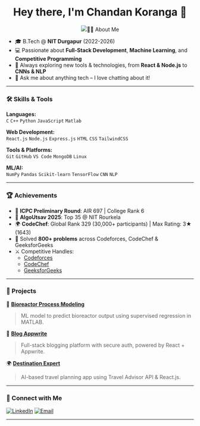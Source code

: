 <h1 align="center">Hey there, I'm Chandan Koranga 👋</h1>
<p align="center">
  <img src="https://readme-typing-svg.herokuapp.com?font=Fira+Code&duration=2500&pause=1000&color=F7931E&center=true&vCenter=true&width=450&lines=Web+Developer+%7C+Open+Source+Contributor;Competitive+Programmer+%7C+Tech+Explorer;

---

### 👨‍🎓 About Me

- 🎓 B.Tech @ **NIT Durgapur** (2022-2026)
- 💻 Passionate about **Full-Stack Development**, **Machine Learning**, and **Competitive Programming**
- 🚀 Always exploring new tools & technologies, from **React & Node.js** to **CNNs & NLP**
- 💬 Ask me about anything tech – I love chatting about it!

---

### 🛠️ Skills & Tools

**Languages:**  
`C` `C++` `Python` `JavaScript` `Matlab`

**Web Development:**  
`React.js` `Node.js` `Express.js` `HTML` `CSS` `TailwindCSS`

**Tools & Platforms:**  
`Git` `GitHub` `VS Code` `MongoDB` `Linux`

**ML/AI:**  
`NumPy` `Pandas` `Scikit-learn` `TensorFlow` `CNN` `NLP`

---

### 🏆 Achievements

- 🏅 **ICPC Preliminary Round**: AIR 697 | College Rank 6
- 🥇 **AlgoUtsav 2025**: Top 35 @ NIT Rourkela
- 🌍 **CodeChef**: Global Rank 329 (30,000+ participants) | Max Rating: 3★ (1643)
- 💪 Solved **800+ problems** across Codeforces, CodeChef & GeeksforGeeks
- ⚔️ Competitive Handles:
  - [Codeforces](https://codeforces.com/profile/chandankoranga728)
  - [CodeChef](https://www.codechef.com/users/koranga77095)
  - [GeeksforGeeks](https://www.geeksforgeeks.org/user/chandankotsej/)

---

### 🚀 Projects

🧪 [**Bioreactor Process Modeling**](https://github.com/chandan9410/Bioreactor)  
> ML model to predict bioreactor output using supervised regression in MATLAB.

📝 [**Blog Appwrite**](https://blogging-app-gold.vercel.app/)  
> Full-stack blogging platform with secure auth, powered by React + Appwrite.

🌍 [**Destination Expert**](https://destination-expert.vercel.app/)  
> AI-based travel planning app using Travel Advisor API & React.js.

---


### 🔗 Connect with Me

[![LinkedIn](https://img.shields.io/badge/-LinkedIn-blue?logo=linkedin&style=flat-square)](https://linkedin.com/in/chandan-koranga-98456a209/)
[![Email](https://img.shields.io/badge/-Email-D14836?style=flat-square&logo=gmail&logoColor=white)](mailto:chandankoranga728@gmail.com)

---

<!-- Add your commit activity chart if you host the image -->
<!-- ![Commit Activity](./assets/commit-activity.png) -->

